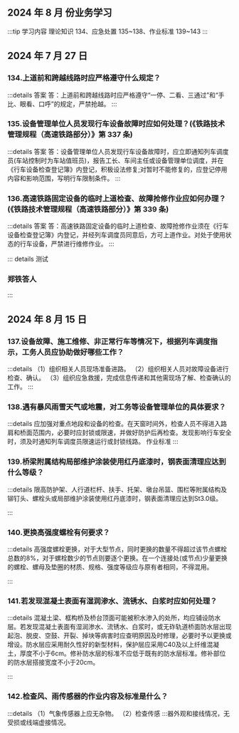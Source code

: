 ## 2024 年 8 月 份业务学习

:::tip 学习内容
理论知识 134、应急处置 135~138、作业标准 139~143
:::

## 2024 年 7 月 27 日

### 134.上道前和跨越线路时应严格遵守什么规定？

:::details 答案
答：上道前和跨越线路时应严格遵守“一停、二看、三通过”和“手比、眼看、口呼”的规定，严禁抢越。
:::

### 135.设备管理单位人员发现行车设备故障时应如何处理？(《铁路技术管理规程（高速铁路部分）》第 337 条)

:::details 答案
答：设备管理单位人员发现行车设备故障时，应立即通知列车调度员(车站控制时为车站值班员)，报告工长、车间主任或设备管理单位调度，并在《行车设备检查登记簿》内登记，积极设法修复;对暂时不能修复的，应登记停用内容和影响范围，写明行车限制条件。
:::

### 136.高速铁路固定设备的临时上道检查、故障抢修作业应如何办理？(《铁路技术管理规程（高速铁路部分）》第 339 条)

:::details 答案
答：高速铁路固定设备的临时上道检查、故障抢修作业须在《行车设备检查登记簿》内登记，并经列车调度员同意后，方可上道作业。对处于使用状态的行车设备，严禁进行维修作业。
:::

::: details 测试

### 郑铁答人

<script setup>
    import temp from "../components/Temp.vue";
    let questions = [{
        type:"single",
        question:"在地面 2 米以上的高出及陡坡上作业，必须戴好安全帽、系好安全带或安全绳，允许穿带钉或易溜滑的鞋。",
        options:["正确","错误"],
        answer:"错误"
    },
    {
        type:"single",
        question:"在接触网支柱及接触网带电部分（）范围内的金属结构物均必须接地。",
        options:["1m ","3m ","5m ","10m"],
        answer:"5m "
    },
    {
        type:"single",
        question:"桥区航标中的桥梁航标、桥柱标、桥梁水尺标由（）负责设置、维护。水面航标由铁路运输企业负责设置，航道管理部门负责维护。",
        options:["地方","铁路运输企业","航道管理部门","政府"],
        answer:"地方"
    },
    {
        type:"single",
        question:"高强度螺栓更换在一个连接处（或节点）少量更换的螺栓、螺母及垫圈的材质、规格、强度等级应与原有者相同，不得混用。",
        options:["正确","错误"],
        answer:"正确"
    },
    {
        type:"single",
        question:"高速铁路衬砌结构防水标准采用国家《地下水工程防水技术规范》（）防水标准，防水的目的是不渗水，结构表面无湿渍。",
        options:["一级","二级","三级","四级"],
        answer:"一级"
    },
    {
        type:"single",
        question:"（）应根据历年降雨、洪水规律和当年的气候趋势预测，发布防洪命令，制定防洪预案，及早做好一切准备。",
        options:["铁路局","工务段","地方政府","主管处室"],
        answer:"铁路局"
    },
    {
        type:"single",
        question:"脚手架应搭设牢固，脚手板外伸悬臂，应有专人负责，经常检查整修，不得浮起活动。",
        options:["正确","错误"],
        answer:"正确"
    },
    {
        type:"multiple",
        question:"高速铁路按桥梁长度分为（）。",
        options:["特大桥","大桥","中桥","小桥"],
        answer:["特大桥","大桥","小桥"]
    },
    {
        type:"single",
        question:"《管规》规定，旅客列车发生三人以上食物中毒时，列车长应及时通知（）。并做好现场保护工作。",
        options:["前方停车站或所在站防疫部门","路局有关部门","上级领导","防疫站"],
        answer:"前方停车站或所在站防疫部门"
    },
    {
        type:"single",
        question:"《安全生产法》第五十条规定，生产经营单位的从业人员有权了解其作业场所和工作岗位存在的危险因素，防范措施及事故救援措施，有权对本单位的安全生产工作提出（）。",
        options:["建议","检举","批评","控告"],
        answer:"错误"
    }
    ]
</script>

<temp :questions="questions"/>
:::

## 2024 年 8 月 15 日

### 137.设备故障、施工维修、非正常行车等情况下，根据列车调度指示，工务人员应协助做好哪些工作？
:::details
（1）组织相关人员现场准备进路。
（2）组织相关人员对故障设备进行检查、确认。
（3）组织应急救援，完成信息传递和其他需现场了解、检查确认的工作。
:::

### 138.遇有暴风雨雪天气或地震，对工务等设备管理单位的具体要求？
:::details
应加强对重点地段和设备的检查。在天窗时间外，检查人员不得进入路肩和桥面范围内，必要时应封锁或限速，并做好防护后再检查。发现影响行车安全时，须及时通知列车调度员限速运行或封锁线路。
作业标准
:::

### 139.桥梁附属结构局部维护涂装使用红丹底漆时，钢表面清理应达到什么等级？
:::details
限高防护架、人行道栏杆、扶手、托架、墩台吊篮、围栏等附属结构及铆钉头、螺栓头或局部维护涂装使用红丹底漆时，钢表面清理应达到St3.0级。

:::
### 140.更换高强度螺栓有何要求？
:::details
高强度螺栓更换，对于大型节点，同时更换的数量不得超过该节点螺栓总数的8%，对于螺栓数少的节点则要逐个更换。在一个连接处(或节点)少量更换的螺栓、螺母及垫圈的材质、规格、强度等级应与原有者相同，不得混用。

:::
### 141.若发现混凝土表面有湿润渗水、流锈水、白浆时应如何处理？
:::details
混凝土梁、框构桥及桥台顶面可能被积水渗入的处所，均应铺设防水层。若发现混凝土表面有湿润渗水、流锈水、白浆时，或无砟轨道桥面防水层出现起泡、脱皮、空鼓、开裂、掉块等病害时应查明原因及时修理，必要时予以更换或增设。防水层应采用耐久性好的新型材料，保护层应采用C40及以上纤维混凝土，厚度不小于6cm。修补防水层的标准不应低于既有的防水层标准。修补部位的防水层搭接宽度不小于20cm。

:::
### 142.检查风、雨传感器的作业内容及标准是什么？
:::details
（1）气象传感器上应无杂物。
（2）检查传感
:::器外观和接线情况，无受损或线端虚接情况。